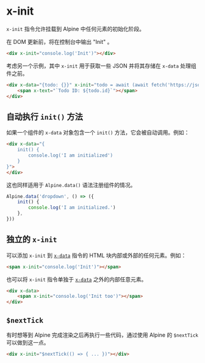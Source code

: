 # x-init

`x-init` 指令允许挂载到 Alpine 中任何元素的初始化阶段。

在 DOM 更新前，将在控制台中输出 "Init" 。

```html
<div x-init="console.log('Init')"></div>
```

考虑另一个示例，其中 `x-init` 用于获取一些 JSON 并将其存储在 `x-data` 处理组件之前。

```html
<div x-data="{todo: {}}" x-init="todo = await (await fetch('https://jsonplaceholder.typicode.com/todos/10')).json();">
    <span x-text="`Todo ID: ${todo.id}`"></span>
</div>
```

## 自动执行 `init()` 方法

如果一个组件的 `x-data` 对象包含一个 `init()` 方法，它会被自动调用。例如：

```html
<div x-data="{
    init() {
        console.log('I am initialized')
    }
}">
</div>
```

这也同样适用于 `Alpine.data()` 语法注册组件的情况。

```javascript
Alpine.data('dropdown', () => ({
    init() {
        console.log('I am initialized.')
    },
}))
```

## 独立的 `x-init`

可以添加 `x-init` 到 [`x-data`](x-data.md) 指令的 HTML 块内部或外部的任何元素。例如：

```html
<span x-init="console.log('Init')"></span>
```

也可以将 `x-init` 指令单独于 [`x-data`](x-data.md) 之外的内部任意元素。 

```html
<div x-data>
    <span x-init="console.log('Init too')"></span>
</div>
```

## `$nextTick`

有时想等到 Alpine 完成渲染之后再执行一些代码，通过使用 Alpine 的 `$nextTick` 可以做到这一点。

```html
<div x-init="$nextTick(() => { ... })"></div>
```